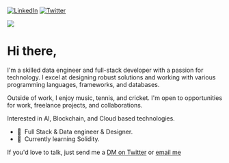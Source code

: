 <!-- Add a cover image to your GitHub profile -->

[![LinkedIn](https://img.shields.io/badge/LinkedIn-%230077B5.svg?style=flat&logo=linkedin&logoColor=white)](https://linkedin.com/in/imsathiya17)
[![Twitter](https://img.shields.io/badge/Twitter-%231DA1F2.svg?style=flat&logo=Twitter&logoColor=white)](https://twitter.com/imsathiya17)

[![](https://visitcount.itsvg.in/api?id=imsathiya17&label=Profile%20Views&color=0&icon=5&pretty=false)](https://visitcount.itsvg.in)

# Hi there,

I'm a skilled data engineer and full-stack developer with a passion for technology. I excel at designing robust solutions and working with various programming languages, frameworks, and databases. 

Outside of work, I enjoy music, tennis, and cricket. I'm open to opportunities for work, freelance projects, and collaborations.

Interested in AI, Blockchain, and Cloud based technologies.

- 🏢 &nbsp;Full Stack & Data engineer & Designer.
- 🌱 &nbsp;Currently learning Solidity.

If you'd love to talk, just send me a [DM on Twitter](https://twitter.com/imsathiya17) or [email me](imsathiya17@gmail.com)
